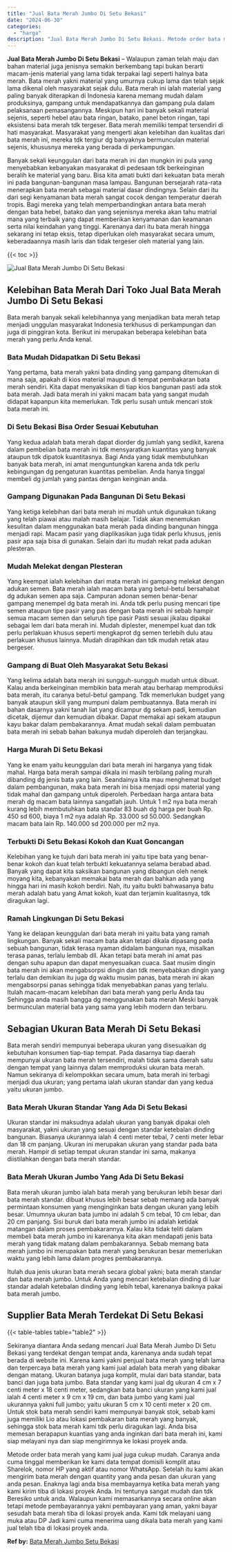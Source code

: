 ```yaml
---
title: "Jual Bata Merah Jumbo Di Setu Bekasi"
date: "2024-06-30"
categories: 
  - "harga"
description: "Jual Bata Merah Jumbo Di Setu Bekasi. Metode order bata merah yang kami jual juga cukup mudah. Caranya anda cuma tinggal memberikan ke kami data tempat domis..."
---
```


**Jual Bata Merah Jumbo Di Setu Bekasi** – Walaupun zaman telah maju dan bahan material juga jenisnya semakin berkembang tapi bukan berarti macam-jenis material yang lama tidak terpakai lagi seperti halnya bata merah. Bata merah yakni material yang umurnya cukup lama dan telah sejak lama dikenal oleh masyarakat sejak dulu. Bata merah ini ialah material yang paling banyak diterapkan di Indonesia karena memang mudah dalam produksinya, gampang untuk mendapatkannya dan gampang pula dalam pelaksanaan pemasangannya. Meskipun hari ini banyak sekali material sejenis, seperti hebel atau bata ringan, batako, panel beton ringan, tapi eksistensi bata merah tdk tergeser. Bata merah memiliki tempat tersendiri di hati masyarakat. Masyarakat yang mengerti akan kelebihan dan kualitas dari bata merah ini, mereka tdk tergiur dg banyaknya bermunculan material sejenis, khususnya mereka yang berada di perkampungan.

Banyak sekali keunggulan dari bata merah ini dan mungkin ini pula yang menyebabkan kebanyakan masyarakat di pedesaan tdk berkeinginan beralih ke material yang baru. Bisa kita amati bukti dari kekuatan bata merah ini pada bangunan-bangunan masa lampau. Bangunan bersejarah rata-rata menerapkan bata merah sebagai material dasar dindingnya. Selain dari itu dari segi kenyamanan bata merah sangat cocok dengan temperatur daerah tropis. Bagi mereka yang telah memperbandingkan antara bata merah dengan bata hebel, batako dan yang sejenisnya mereka akan tahu matrial mana yang terbaik yang dapat memberikan kenyamanan dan keamanan serta nilai keindahan yang tinggi. Karenanya dari itu bata merah hingga sekarang ini tetap eksis, tetap diperlukan oleh masyarakat secara umum, keberadaannya masih laris dan tidak tergeser oleh material yang lain.

{{< toc >}}

![Jual Bata Merah Jumbo Di Setu Bekasi](/images/jual-bata-merah-28.png)

## Kelebihan Bata Merah Dari Toko Jual Bata Merah Jumbo Di Setu Bekasi

Bata merah banyak sekali kelebihannya yang menjadikan bata merah tetap menjadi unggulan masyarakat Indonesia terkhusus di perkampungan dan juga di pinggiran kota. Berikut ini merupakan beberapa kelebihan bata merah yang perlu Anda kenal.

### Bata Mudah Didapatkan Di Setu Bekasi

Yang pertama, bata merah yakni bata dinding yang gampang ditemukan di mana saja, apakah di kios material maupun di tempat pembakaran bata merah sendiri. Kita dapat menyaksikan di tiap kios bangunan pasti ada stok bata merah. Jadi bata merah ini yakni macam bata yang sangat mudah didapat kapanpun kita memerlukan. Tdk perlu susah untuk mencari stok bata merah ini.

### Di Setu Bekasi Bisa Order Sesuai Kebutuhan

Yang kedua adalah bata merah dapat diorder dg jumlah yang sedikit, karena dalam pembelian bata merah ini tdk mensyaratkan kuantitas yang banyak ataupun tdk dipatok kuantitasnya. Bagi Anda yang tidak membutuhkan banyak bata merah, ini amat menguntungkan karena anda tdk perlu kebingungan dg pengaturan kuantitas pembelian. Anda hanya tinggal membeli dg jumlah yang pantas dengan keinginan anda.

### Gampang Digunakan Pada Bangunan Di Setu Bekasi

Yang ketiga kelebihan dari bata merah ini mudah untuk digunakan tukang yang telah piawai atau malah masih belajar. Tidak akan menemukan kesulitan dalam menggunakan bata merah pada dinding bangunan hingga menjadi rapi. Macam pasir yang diaplikasikan juga tidak perlu khusus, jenis pasir apa saja bisa di gunakan. Selain dari itu mudah rekat pada adukan plesteran.

### Mudah Melekat dengan Plesteran

Yang keempat ialah kelebihan dari mata merah ini gampang melekat dengan adukan semen. Bata merah ialah macam bata yang betul-betul bersahabat dg adukan semen apa saja. Campuran adonan semen benar-benar gampang menempel dg bata merah ini. Anda tdk perlu pusing mencari tipe semen ataupun tipe pasir yang pas dengan bata merah ini sebab hampir semua macam semen dan seluruh tipe pasir Pasti sesuai jikalau dipakai sebagai lem dari bata merah ini. Mudah diplester, menempel kuat dan tdk perlu perlakuan khusus seperti mengkaprot dg semen terlebih dulu atau perlakuan khusus lainnya. Mudah dirapihkan dan tdk mudah retak atau bergeser.

### Gampang di Buat Oleh Masyarakat Setu Bekasi

Yang kelima adalah bata merah ini sungguh-sungguh mudah untuk dibuat. Kalau anda berkeinginan membikin bata merah atau berharap memproduksi bata merah, itu caranya betul-betul gampang. Tdk memerlukan budget yang banyak ataupun skill yang mumpuni dalam pembuatannya. Bata merah ini bahan dasarnya yakni tanah liat yang dicampur dg sekam padi, kemudian dicetak, dijemur dan kemudian dibakar. Dapat memakai api sekam ataupun kayu bakar dalam pembakarannya. Amat mudah sekali dalam pembuatan bata merah ini sebab bahan bakunya mudah diperoleh dan terjangkau.

### Harga Murah Di Setu Bekasi

Yang ke enam yaitu keunggulan dari bata merah ini harganya yang tidak mahal. Harga bata merah sampai dikala ini masih terbilang paling murah dibanding dg jenis bata yang lain. Seandainya kita mau menghemat budget dalam pembangunan, maka bata merah ini bisa menjadi opsi material yang tidak mahal dan gampang untuk diperoleh. Perbedaan harga antara bata merah dg macam bata lainnya sangatlah jauh. Untuk 1 m2 nya bata merah kurang lebih membutuhkan bata standar 83 buah dg harga per buah Rp. 450 sd 600, biaya 1 m2 nya adalah Rp. 33.000 sd 50.000. Sedangkan macam bata lain Rp. 140.000 sd 200.000 per m2 nya.

### Terbukti Di Setu Bekasi Kokoh dan Kuat Goncangan

Kelebihan yang ke tujuh dari bata merah ini yaitu tipe bata yang benar-benar kokoh dan kuat telah terbukti kekuatannya selama berabad abad. Banyak yang dapat kita saksikan bangunan yang dibangun oleh nenek moyang kita, kebanyakan memakai bata merah dan bahkan ada yang hingga hari ini masih kokoh berdiri. Nah, itu yaitu bukti bahwasanya batu merah adalah batu yang Amat kokoh, kuat dan terjamin kualitasnya, tdk diragukan lagi.

### Ramah Lingkungan Di Setu Bekasi

Yang ke delapan keunggulan dari bata merah ini yaitu bata yang ramah lingkungan. Banyak sekali macam bata akan tetapi dikala dipasang pada sebuah bangunan, tidak terasa nyaman didalam bangunan nya, misalkan terasa panas, terlalu lembab dll. Akan tetapi bata merah ini amat pas dengan suhu apapun dan dapat menyesuaikan cuaca. Saat musim dingin bata merah ini akan mengabsorpsi dingin dan tdk menyebabkan dingin yang terlalu dan demikian itu juga dg waktu musim panas, bata merah ini akan mengabsorpsi panas sehingga tidak menyebabkan panas yang terlalu. Itulah macam-macam kelebihan dari bata merah yang perlu Anda tau Sehingga anda masih bangga dg menggunakan bata merah Meski banyak bermunculan material bata yang sama yang lebih modern dan terbaru.

## Sebagian Ukuran Bata Merah Di Setu Bekasi

Bata merah sendiri mempunyai beberapa ukuran yang disesuaikan dg kebutuhan konsumen tiap-tiap tempat. Pada dasarnya tiap daerah mempunyai ukuran bata merah tersendiri, malah tidak sama daerah satu dengan tempat yang lainnya dalam memproduksi ukuran bata merah. Namun sekiranya di kelompokkan secara umum, bata merah ini terbagi menjadi dua ukuran; yang pertama ialah ukuran standar dan yang kedua yaitu ukuran jumbo.

### Bata Merah Ukuran Standar Yang Ada Di Setu Bekasi

Ukuran standar ini maksudnya adalah ukuran yang banyak dipakai oleh masyarakat, yakni ukuran yang sesuai dengan standar ketebalan dinding bangunan. Biasanya ukurannya ialah 4 centi meter tebal, 7 centi meter lebar dan 18 cm panjang. Ukuran ini merupakan ukuran yang standar pada bata merah. Hampir di setiap tempat ukuran standar ini sama, makanya diistilahkan dengan bata merah standar.

### Bata Merah Ukuran Jumbo Yang Ada Di Setu Bekasi

Bata merah ukuran jumbo ialah bata merah yang berukuran lebih besar dari bata merah standar. dibuat khusus lebih besar sebab memang ada banyak permintaan konsumen yang menginginkan bata dengan ukuran yang lebih besar. Umumnya ukuran bata jumbo ini adalah 5 cm tebal, 10 cm lebar, dan 20 cm panjang. Sisi buruk dari bata merah jumbo ini adalah ketidak matangan dalam proses pembakarannya. Kalau kita tidak teliti dalam membeli bata merah jumbo ini karenanya kita akan mendapati jenis bata merah yang tidak matang dalam pembakarannya. Sebab memang bata merah jumbo ini merupakan bata merah yang berukuran besar memerlukan waktu yang lebih lama dalam progres pembakarannya.

Itulah dua jenis ukuran bata merah secara global yakni; bata merah standar dan bata merah jumbo. Untuk Anda yang mencari ketebalan dinding di luar standar adalah ketebalan dinding yang lebih tebal, karenanya baiknya pakai bata merah jumbo.

## Supplier Bata Merah Terdekat Di Setu Bekasi

{{< table-tables table="table2" >}}

Sekiranya diantara Anda sedang mencari Jual Bata Merah Jumbo Di Setu Bekasi yang terdekat dengan tempat anda, karenanya anda sudah tepat berada di website ini. Karena kami yakni penjual bata merah yang telah lama dan terpercaya bata merah yang kami jual adalah bata merah yang dibakar dengan matang. Ukuran batanya juga komplit, mulai dari bata standar, bata banci dan juga bata jumbo. Bata standar yang kami jual dg ukuran 4 cm x 7 centi meter x 18 centi meter, sedangkan bata banci ukuran yang kami jual ialah 4 centi meter x 9 cm x 19 cm, dan bata jumbo yang kami jual ukurannya yakni full jumbo; yaitu ukuran 5 cm x 10 centi meter x 20 cm. Untuk stok bata merah sendiri kami mempunyai banyak stok, sebab kami juga memiliki Lio atau lokasi pembakaran bata merah yang banyak, sehingga stok bata merah kami tdk perlu diragukan lagi. Anda bisa memesan berapapun kuantias yang anda inginkan dari bata merah ini, kami siap melayani nya dan siap mengirimnya ke lokasi proyek anda.

Metode order bata merah yang kami jual juga cukup mudah. Caranya anda cuma tinggal memberikan ke kami data tempat domisili komplit atau Sharelok, nomor HP yang aktif atau nomor WhatsApp. Setelah itu kami akan mengirim bata merah dengan quantity yang anda pesan dan ukuran yang anda pesan. Enaknya lagi anda bisa membayarnya ketika bata merah yang kami kirim tiba di lokasi proyek Anda. Ini tentunya sangat mudah dan tdk Beresiko untuk anda. Walaupun kami memasarkannya secara online akan tetapi metode pembayarannya yakni pembayaran yang aman, yakni bayar sesudah bata merah tiba di lokasi proyek anda. Kami tdk melayani uang muka atau DP Jadi kami cuma menerima uang dikala bata merah yang kami jual telah tiba di lokasi proyek anda.

**Ref by:** [Bata Merah Jumbo Setu Bekasi](https://id.wikipedia.org/wiki/Bata)
